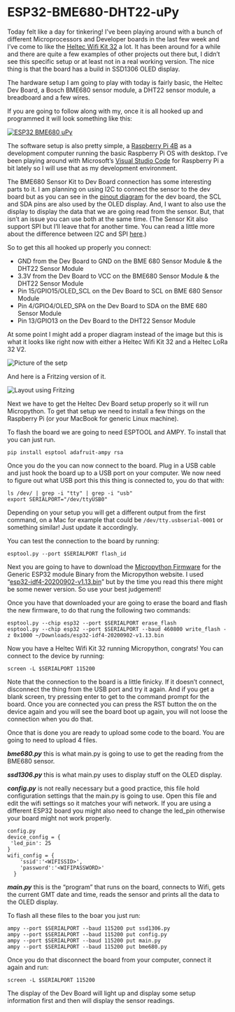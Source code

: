 # ESP32-BME680-DHT22-uPy

Today felt like a day for tinkering! I’ve been playing around with a bunch of different Microprocessors and Developer boards in the last few week and I’ve come to like the [Heltec Wifi Kit 32](https://heltec.org/project/wifi-kit-32/) a lot. It has been around for a while and there are quite a few examples of other projects out there but, I didn’t see this specific setup or at least not in a real working version. The nice thing is that the board has a build in SSD1306 OLED display.

The hardware setup I am going to play with today is fairly basic, the Heltec Dev Board, a Bosch BME680 sensor module, a DHT22 sensor module, a breadboard and a few wires.

If you are going to follow along with my, once it is all hooked up and programmed it will look something like this:

[![ESP32 BME680 uPy](https://img.youtube.com/vi/BzQP5tCt5Wk/0.jpg)](https://www.youtube.com/watch?v=BzQP5tCt5Wk)

The software setup is also pretty simple, a [Raspberry Pi 4B](https://www.raspberrypi.org/products/raspberry-pi-4-model-b/) as a development computer running the basic Raspberry Pi OS with desktop. I’ve been playing around with Microsoft’s [Visual Studio Code](https://code.visualstudio.com/#alt-downloads) for Raspberry Pi a bit lately so I will use that as my development environment.

The BME680 Sensor Kit to Dev Board connection has some interesting parts to it. I am planning on using I2C to connect the sensor to the dev board but as you can see in the [pinout diagram](https://github.com/Heltec-Aaron-Lee/WiFi_Kit_series/blob/master/PinoutDiagram/WIFI_Kit_32(New).pdf) for the dev board, the SCL and SDA pins are also used by the OLED display. And, I want to also use the display to display the data that we are going read from the sensor. But, that isn’t an issue you can use both at the same time. (The Sensor Kit also support SPI but I’ll leave that for another time. You can read a little more about the difference between I2C and SPI [here](https://medium.com/@rjrajbir24/difference-between-i2c-and-spi-i2c-vs-spi-c6a68d7242c4).)

So to get this all hooked up properly you connect:

* GND from the Dev Board to GND on the BME 680 Sensor Module & the DHT22 Sensor Module
* 3.3V from the Dev Board to VCC on the BME680 Sensor Module  & the DHT22 Sensor Module
* Pin 15/GPIO15/OLED_SCL on the Dev Board to SCL on BME 680 Sensor Module
* Pin 4/GPIO4/OLED_SPA on the Dev Board to SDA on the BME 680 Sensor Module
* Pin 13/GPIO13 on the Dev Board to the DHT22 Sensor Module

At some point I might add a proper diagram instead of the image but this is what it looks like right now with either a Heltec Wifi Kit 32 and a Heltec LoRa 32 V2.

![Picture of the setp](https://cashoefman.com/wp-content/uploads/2020/12/Heltec_LoRa_32-640x295.jpg)

And here is a Fritzing version of it.

![Layout using Fritzing](https://cashoefman.com/wp-content/uploads/2020/12/Heltec-Lora-32-and-Wifi-Kit-32_bb.png)

Next we have to get the Heltec Dev Board setup properly so it will run Micropython. To get that setup we need to install a few things on the Raspberry Pi (or your MacBook for generic Linux machine).

To flash the board we are going to need ESPTOOL and AMPY. To install that you can just run.

```
pip install esptool adafruit-ampy rsa
```

Once you do the you can now connect to the board. Plug in a USB cable and just hook the board up to a USB port on your computer. We now need to figure out what USB port this this thing is connected to, you do that with:

```
ls /dev/ | grep -i "tty" | grep -i "usb"
export SERIALPORT="/dev/ttyUSB0"
```

Depending on your setup you will get a different output from the first command, on a Mac for example that could be `/dev/tty.usbserial-0001` or something similar! Just update it accordingly.

You can test the connection to the board by running:

```
esptool.py --port $SERIALPORT flash_id
```

Next you are going to have to download the [Micropython Firmware](https://micropython.org/download/esp32/) for the Generic ESP32 module Binary from the Micropython website. I used “[esp32-idf4-20200902-v1.13.bin](https://micropython.org/resources/firmware/esp32-idf4-20200902-v1.13.bin)” but by the time you read this there might be some newer version. So use your best judgement!

Once you have that downloaded your are going to erase the board and flash the new firmware, to do that rung the following two commands:

```
esptool.py --chip esp32 --port $SERIALPORT erase_flash
esptool.py --chip esp32 --port $SERIALPORT --baud 460800 write_flash -z 0x1000 ~/Downloads/esp32-idf4-20200902-v1.13.bin
```

Now you have a Heltec Wifi Kit 32 running Micropython, congrats! You can connect to the device by running:

```
screen -L $SERIALPORT 115200
```

Note that the connection to the board is a little finicky. If it doesn’t connect, disconnect the thing from the USB port and try it again. And if you get a blank screen, try pressing enter to get to the command prompt for the board. Once you are connected you can press the RST button the on the device again and you will see the board boot up again, you will not loose the connection when you do that.

Once that is done you are ready to upload some code to the board. You are going to need to upload 4 files.

**_bme680.py_** this is what main.py is going to use to get the reading from the BME680 sensor.

**_ssd1306.py_** this is what main.py uses to display stuff on the OLED display.

**_config.py_** is not really necessary but a good practice, this file hold configuration settings that the main.py is going to use. Open this file and edit the wifi settings so it matches your wifi network. If you are using a different ESP32 board you might also need to change the led_pin otherwise your board might not work properly.

```
config.py
device_config = {
 'led_pin': 25
}
wifi_config = {
    'ssid':'<WIFISSID>',
    'password':'<WIFIPASSWORD>'
  }
```

**_main.py_** this is the “program” that runs on the board, connects to Wifi, gets the current GMT date and time, reads the sensor and prints all the data to the OLED display.

To flash all these files to the boar you just run:

```
ampy --port $SERIALPORT --baud 115200 put ssd1306.py
ampy --port $SERIALPORT --baud 115200 put config.py
ampy --port $SERIALPORT --baud 115200 put main.py
ampy --port $SERIALPORT --baud 115200 put bme680.py
```

Once you do that disconnect the board from your computer, connect it again and run:

```
screen -L $SERIALPORT 115200
```

The display of the Dev Board will light up and display some setup information first and then will display the sensor readings.
